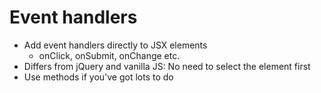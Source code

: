 # Event handlers

* Add event handlers directly to JSX elements
    * onClick, onSubmit, onChange etc.
* Differs from jQuery and vanilla JS: No need to select the element first
* Use methods if you've got lots to do
